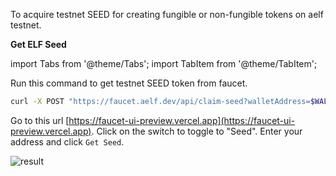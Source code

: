 To acquire testnet SEED for creating fungible or non-fungible tokens on aelf testnet.

**Get ELF Seed**

import Tabs from '@theme/Tabs';
import TabItem from '@theme/TabItem';

<Tabs>
  <TabItem value="cli" label="CLI" default>

Run this command to get testnet SEED token from faucet.

```bash title="Terminal"
curl -X POST "https://faucet.aelf.dev/api/claim-seed?walletAddress=$WALLET_ADDRESS" -H "accept: application/json" -d ""
```

  </TabItem>
  <TabItem value="web" label="Web" default>

Go to this url [https://faucet-ui-preview.vercel.app](https://faucet-ui-preview.vercel.app). Click on the switch to toggle to "Seed". Enter your address and click `Get Seed`.

![result](/img/get-testnet-seed.png)

  </TabItem>
</Tabs>

